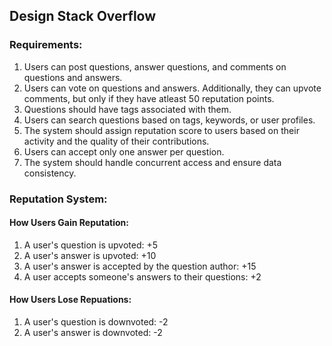## **Design Stack Overflow**

### **Requirements:**
1. Users can post questions, answer questions, and comments on questions and answers.
2. Users can vote on questions and answers. Additionally, they can upvote comments, but only if they have atleast 50 reputation points.
3. Questions should have tags associated with them.
4. Users can search questions based on tags, keywords, or user profiles.
5. The system should assign reputation score to users based on their activity and the quality of their contributions.
6. Users can accept only one answer per question.
7. The system should handle concurrent access and ensure data consistency.

### **Reputation System:**

#### **How Users Gain Reputation:**
1. A user's question is upvoted: +5
2. A user's answer is upvoted: +10
3. A user's answer is accepted by the question author: +15
4. A user accepts someone's answers to their questions: +2

#### **How Users Lose Repuations:**
1. A user's question is downvoted: -2
2. A user's answer is downvoted: -2
